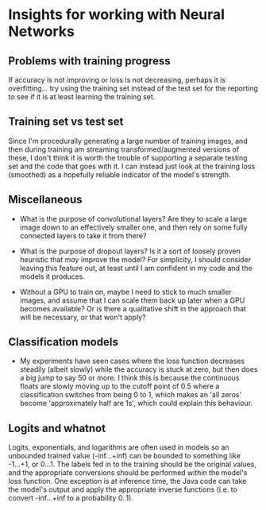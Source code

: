 # Insights for working with Neural Networks

## Problems with training progress

If accuracy is not improving or loss is not decreasing, perhaps it is overfitting... try using the training set instead of the test set for the reporting to see if it is at least learning the training set.

## Training set vs test set

Since I'm procedurally generating a large number of training images, and then during training am streaming transformed/augmented versions of these, I don't think it is worth the trouble of supporting a separate testing set and the code that goes with it.  I can instead just look at the training loss (smoothed) as a hopefully reliable indicator of the model's strength.

## Miscellaneous

+ What is the purpose of convolutional layers?  Are they to scale a large image down to an effectively smaller one, and then rely on some fully connected layers to take it from there?

+ What is the purpose of dropout layers?  Is it a sort of loosely proven heuristic that *may* improve the model?  For simplicity, I should consider leaving this feature out, at least until I am confident in my code and the models it produces.

+ Without a GPU to train on, maybe I need to stick to much smaller images, and assume that I can scale them back up later when a GPU becomes available?  Or is there a qualitative shift in the approach that will be necessary, or that won't apply?

## Classification models

+ My experiments have seen cases where the loss function decreases steadily (albeit slowly) while the accuracy is stuck at zero, but then does a big jump to say 50 or more.  I think this is because the continuous floats are slowly moving up to the cutoff point of 0.5 where a classification switches from being 0 to 1, which makes an 'all zeros' become 'approximately half are 1s', which could explain this behaviour.


## Logits and whatnot

Logits, exponentials, and logarithms are often used in models so an unbounded trained value (-inf...+inf) can be bounded to something like -1...+1, or 0...1.  The labels fed in to the training should be the original values, and the appropriate conversions should be performed within the model's loss function.  One exception is at inference time, the Java code can take the model's output and apply the appropriate inverse functions (i.e. to convert -inf...+inf to a probability 0..1).

